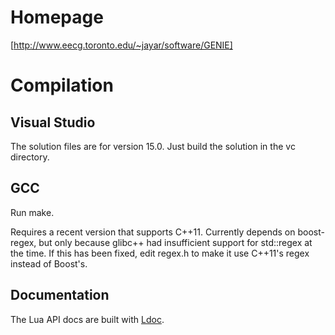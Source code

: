 # Homepage #

[http://www.eecg.toronto.edu/~jayar/software/GENIE]

# Compilation #

## Visual Studio ##

The solution files are for version 15.0.
Just build the solution in the vc directory.

## GCC ##

Run make.

Requires a recent version that supports C++11. Currently depends on boost-regex, but only because glibc++ had insufficient support for std::regex at the time. If this has been fixed, edit regex.h to make it use C++11's regex instead of Boost's.

## Documentation ##

The Lua API docs are built with [Ldoc](https://github.com/stevedonovan/LDoc).